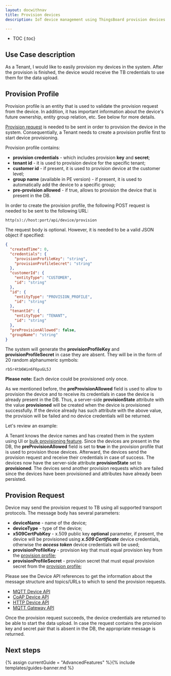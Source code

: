 ```yaml
---
layout: docwithnav
title: Provision devices
description: IoT device management using ThingsBoard provision devices feature

---
```


* TOC
{:toc}

## Use Case description

As a Tenant, I would like to easily provision my devices in the system.
After the provision is finished, the device would receive the TB credentials to use them for the data upload.

## Provision Profile

Provision profile is an entity that is used to validate the provision request from the device.
In addition, it has important information about the device's future ownership, entity group relation, etc. See below for more details.

[Provision request](/docs/user-guide/provision-devices/#provision-request) is needed to be sent in order to provision the device in the system.
Consequentially, a Tenant needs to create a provision profile first to start device provisioning.

Provision profile contains:

- **provision credentials** - which includes provision **key** and **secret**;
- **tenant id** - it is used to provision device for the specific tenant;
- **customer id** - if present, it is used to provision device at the customer level;
- **group name** (available in PE version) - if present, it is used to automatically add the device to a specific group;
- **pre-provision allowed** - if true, allows to provision the device that is present in the DB.

In order to create the provision profile, the following POST request is needed to be sent to the following URL:

```shell
http(s)://host:port/api/device/provision
```

The request body is optional. However, it is needed to be a valid JSON object if specified:

```json
{
  "createdTime": 0,
  "credentials": {
    "provisionProfileKey": "string",
    "provisionProfileSecret": "string"
  },
  "customerId": {
    "entityType": "CUSTOMER",
    "id": "string"
  },
  "id": {
    "entityType": "PROVISION_PROFILE",
    "id": "string"
  },
  "tenantId": {
    "entityType": "TENANT",
    "id": "string"
  },
  "preProvisionAllowed": false,
  "groupName": "string"
}
```

The system will generate the **provisionProfileKey** and **provisionProfileSecret** in case they are absent.
They will be in the form of 20 random alphanumeric symbols:

```text
rb5r4tb6Win6F6puGL5J
```

**Please note:** Each device could be provisioned only once.

As we mentioned before, the **preProvisionAllowed** field is used to allow to provision the device and to receive its credentials in case the device is already present in the DB.
Thus, a server-side **provisionState** attribute with the value **provisioned** will be created when the device is provisioned successfully. 
If the device already has such attribute with the above value, the provision will be failed and no device credentials will be returned.

Let's review an example:

A Tenant knows the device names and has created them in the system using UI or [bulk provisioning feature](/docs/user-guide/bulk-provisioning).
Since the devices are present in the DB, the **preProvisionAllowed** field is set to **true** in the provision profile that is used to provision those devices.
Afterward, the devices send the provision request and receive their credentials in case of success. 
The devices now have the server-side attribute **provisionState** set to **provisioned**.
The devices send another provision requests which are failed since the devices have been provisioned and attributes have already been persisted.

## Provision Request

Device may send the provision request to TB using all supported transport protocols. The message body has several parameters:
- **deviceName** - name of the device;
- **deviceType** - type of the device;
- **x509CertPubKey** - x.509 public key **optional** parameter, if present, the device will be provisioned using ***x.509 Certificate*** device credentials, otherwise the ***access token*** device credentials will be used;
- **provisionProfileKey** - provision key that must equal provision key from the [provision profile](/docs/user-guide/provision-devices/#provision-profile);
- **provisionProfileSecret** - provision secret that must equal provision secret from the [provision profile](/docs/user-guide/provision-devices/#provision-profile);

Please see the Device API references to get the information about the message structure and topics/URLs to which to send the provision requests.

 - [MQTT Device API](/docs/reference/mqtt-api/#device-provision)
 - [CoAP Device API](/docs/reference/coap-api/#device-provision)
 - [HTTP Device API](/docs/reference/http-api/#device-provision)
 - [MQTT Gateway API](/docs/reference/gateway-mqtt-api/#device-provision)

Once the provision request succeeds, the device credentials are returned to be able to start the data upload.
In case the request contains the provision key and secret pair that is absent in the DB, the appropriate message is returned.

## Next steps

{% assign currentGuide = "AdvancedFeatures" %}{% include templates/guides-banner.md %}